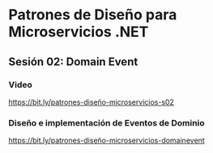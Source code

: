 # Patrones de Diseño para Microservicios .NET
## Sesión 02: Domain Event

### Video
https://bit.ly/patrones-diseño-microservicios-s02

### Diseño e implementación de Eventos de Dominio
https://bit.ly/patrones-diseño-microservicios-domainevent
